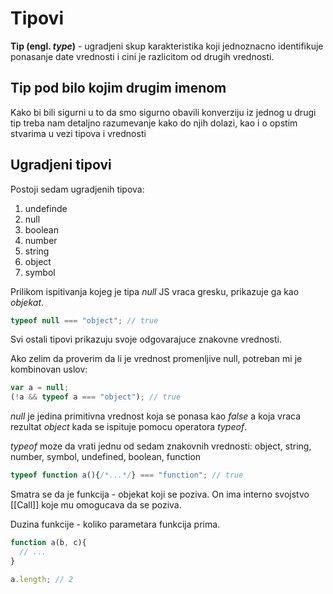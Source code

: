 # Tipovi

**Tip (engl. _type_)** - ugradjeni skup karakteristika koji jednoznacno identifikuje ponasanje date vrednosti i cini je razlicitom od drugih vrednosti.

## Tip pod bilo kojim drugim imenom

Kako bi bili sigurni u to da smo sigurno obavili konverziju iz jednog u drugi tip treba nam detaljno razumevanje kako do njih dolazi, kao i o opstim stvarima u vezi tipova i vrednosti

## Ugradjeni tipovi

Postoji sedam ugradjenih tipova:

1) undefinde
2) null
3) boolean
4) number
5) string
6) object
7) symbol

Prilikom ispitivanja kojeg je tipa _null_ JS vraca gresku, prikazuje ga kao _objekat_.

```js
typeof null === "object"; // true
```

Svi ostali tipovi prikazuju svoje odgovarajuce znakovne vrednosti.

Ako zelim da proverim da li je vrednost promenljive null, potreban mi je kombinovan uslov:

```js
var a = null;
(!a && typeof a === "object"); // true
```

_null_ je jedina primitivna vrednost koja se ponasa kao _false_ a koja vraca rezultat _object_ kada se ispituje pomocu operatora _typeof_.

_typeof_ moze da vrati jednu od sedam znakovnih vrednosti: object, string, number, symbol, undefined, boolean, function

```js
typeof function a(){/*...*/} === "function"; // true
```

Smatra se da je funkcija - objekat koji se poziva. On ima interno svojstvo [[Call]] koje mu omogucava da se poziva.

Duzina funkcije - koliko parametara funkcija prima.

```js
function a(b, c){
  // ...
}

a.length; // 2
```
